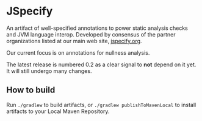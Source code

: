 # JSpecify

An artifact of well-specified annotations to power static analysis checks and JVM language interop.
Developed by consensus of the partner organizations listed at our main web site, [jspecify.org](http://www.jspecify.org).

Our current focus is on annotations for nullness analysis.

The latest release is numbered 0.2 as a clear signal to **not** depend on it yet.
It will still undergo many changes.

## How to build

Run `./gradlew` to build artifacts, or `./gradlew publishToMavenLocal` to install artifacts to your Local Maven Repository.
